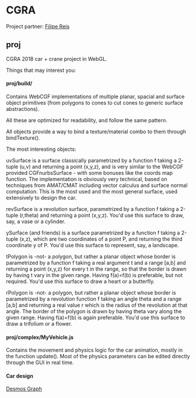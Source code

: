 # CGRA

Project partner:
[Filipe Reis](https://github.com/FilipePintoReis)

## proj

CGRA 2018 car + crane project in WebGL.

Things that may interest you:

#### proj/build/

Contains WebCGF implementations of multiple planar, spacial and surface object primitives (from polygons to cones to cut cones to generic surface abstractions).

All these are optimized for readability, and follow the same pattern.

All objects provide a way to bind a texture/material combo to them through bindTexture().

The most interesting objects:

uvSurface is a surface classically parametrized by a function f taking a 2-tuple (u,v) and returning a point (x,y,z), and is very similar to the WebCGF provided CGFnurbsSurface - with some bonuses like the coords map function. The implementation is obviously very technical, based on techniques from AMAT/CMAT including vector calculus and surface normal computation. This is the most used and the most general surface, used extensively to design the car.

revSurface is a revolution surface, parametrized by a function f taking a 2-tuple (r,theta) and returning a point (x,y,z). You'd use this surface to draw, say, a vase or a cylinder.

ySurface (and friends) is a surface parametrized by a function f
taking a 2-tuple (x,z), which are two coordinates of a point P, and returning
the third coordinate y of P. You'd use this surface to represent, say, a landscape.

tPolygon is -not- a polygon, but rather a planar object whose border is parametrized by a function f taking a real argument t
and a range [a,b] and returning a point (x,y,z) for every t in the range, so that the border is drawn by having t vary in the given range. Having f(a)=f(b) is preferable, but not required. You'd use this surface to draw a heart or a butterfly.

rPolygon is -not- a polygon, but rather a planar object whose border is parametrized by a revolution function f taking an angle theta and a range [a,b] and returning a real value r which is the radius of the revolution at that angle. The border of the polygon is drawn by having theta vary along the given range. Having f(a)=f(b) is again preferable. You'd use this surface to draw a trifolium or a flower.

#### proj/complex/MyVehicle.js

Contains the movement and physics logic for the car animation, mostly in the function update(). Most of the physics parameters can be edited directly through the GUI in real time.

#### Car design

[Desmos Graph](https://www.desmos.com/calculator/viw8trbzfe)
